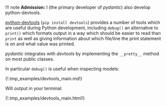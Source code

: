 !!! note
    **Admission:** I (the primary developer of *pydantic*) also develop python-devtools.
    
[python-devtools](https://python-devtools.helpmanual.io/) (`pip install devtools`) provides a number of tools which
are useful during Python development, including `debug()` an alternative to `print()` which formats output in a way
which should be easier to read than `print` as well as giving information about which file/line the print statement 
is on and what value was printed.

*pydantic* integrates with *devtools* by implementing the `__pretty__` method on most public classes.

In particular `debug()` is useful when inspecting models:


{!.tmp_examples/devtools_main.md!}

Will output in your terminal:

{!.tmp_examples/devtools_main.html!}
